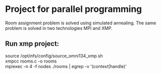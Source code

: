# Project for parallel programming
Room assignment problem is solved using simulated annealing. The same problem is solved in two technologies MPI and XMP.
## Run xmp project:
source /opt/nfs/config/source_omni134_xmp.sh
<br />
xmpcc rooms.c -o rooms
<br />
mpiexec -n 4 -f nodes ./rooms  | egrep -v '(context|handle)'
